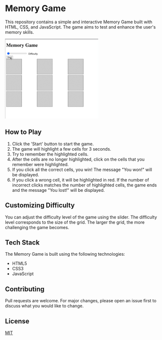 Memory Game
===========

This repository contains a simple and interactive Memory Game built with HTML, CSS, and JavaScript. The game aims to test and enhance the user's memory skills.

![Memory Game Demo](https://github.com/ajinsunny/memorygame/blob/master/memorygame.gif)


How to Play
-----------

1.  Click the 'Start' button to start the game.
2.  The game will highlight a few cells for 3 seconds.
3.  Try to remember the highlighted cells.
4.  After the cells are no longer highlighted, click on the cells that you remember were highlighted.
5.  If you click all the correct cells, you win! The message "You won!" will be displayed.
6.  If you click a wrong cell, it will be highlighted in red. If the number of incorrect clicks matches the number of highlighted cells, the game ends and the message "You lost!" will be displayed.

Customizing Difficulty
----------------------

You can adjust the difficulty level of the game using the slider. The difficulty level corresponds to the size of the grid. The larger the grid, the more challenging the game becomes.

Tech Stack
----------

The Memory Game is built using the following technologies:

-   HTML5
-   CSS3
-   JavaScript

Contributing
------------

Pull requests are welcome. For major changes, please open an issue first to discuss what you would like to change.

License
-------

[MIT](https://choosealicense.com/licenses/mit/)
